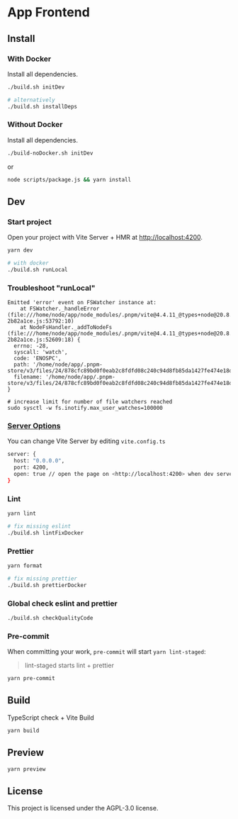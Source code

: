 # App Frontend

## Install

### With Docker

Install all dependencies.

```bash
./build.sh initDev

# alternatively
./build.sh installDeps
```

### Without Docker

Install all dependencies.

```bash
./build-noDocker.sh initDev
```

or

```bash
node scripts/package.js && yarn install
```

## Dev

### Start project

Open your project with Vite Server + HMR at <http://localhost:4200>.

```bash
yarn dev

# with docker
./build.sh runLocal
```

### Troubleshoot "runLocal"

```
Emitted 'error' event on FSWatcher instance at:
    at FSWatcher._handleError (file:///home/node/app/node_modules/.pnpm/vite@4.4.11_@types+node@20.8.5_sass@1.69.5/node_modules/vite/dist/node/chunks/dep-2b82a1ce.js:53792:10)
    at NodeFsHandler._addToNodeFs (file:///home/node/app/node_modules/.pnpm/vite@4.4.11_@types+node@20.8.5_sass@1.69.5/node_modules/vite/dist/node/chunks/dep-2b82a1ce.js:52609:18) {
  errno: -28,
  syscall: 'watch',
  code: 'ENOSPC',
  path: '/home/node/app/.pnpm-store/v3/files/24/878cfc89bd0f0eab2c8fdfd08c240c94d8fb85da1427fe474e18d6c883ce78c8d27bd441ce38996a533a97f46e6cc58b532ab613831353b56b88f42c0cddf9',
  filename: '/home/node/app/.pnpm-store/v3/files/24/878cfc89bd0f0eab2c8fdfd08c240c94d8fb85da1427fe474e18d6c883ce78c8d27bd441ce38996a533a97f46e6cc58b532ab613831353b56b88f42c0cddf9'
}
```

```
# increase limit for number of file watchers reached
sudo sysctl -w fs.inotify.max_user_watches=100000
```

### [Server Options](https://vitejs.dev/config/server-options.html)

You can change Vite Server by editing `vite.config.ts`

```bash
server: {
  host: "0.0.0.0",
  port: 4200,
  open: true // open the page on <http://localhost:4200> when dev server starts.
}
```

### Lint

```bash
yarn lint

# fix missing eslint
./build.sh lintFixDocker
```

### Prettier

```bash
yarn format

# fix missing prettier
./build.sh prettierDocker
```

### Global check eslint and prettier

```bash
./build.sh checkQualityCode
```

### Pre-commit

When committing your work, `pre-commit` will start `yarn lint-staged`:

> lint-staged starts lint + prettier

```bash
yarn pre-commit
```

## Build

TypeScript check + Vite Build

```bash
yarn build
```

## Preview

```bash
yarn preview
```

## License

This project is licensed under the AGPL-3.0 license.

